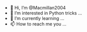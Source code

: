 - 👋 Hi, I’m @Macmillan2004
- 👀 I’m interested in Python tricks ...
- 🌱 I’m currently learning ...
- 📫 How to reach me you ...

<!---
Macmillan2004/Macmillan2004 is a ✨ special ✨ repository because its `README.md` (this file) appears on your GitHub profile.
You can click the Preview link to take a look at your changes.
--->
